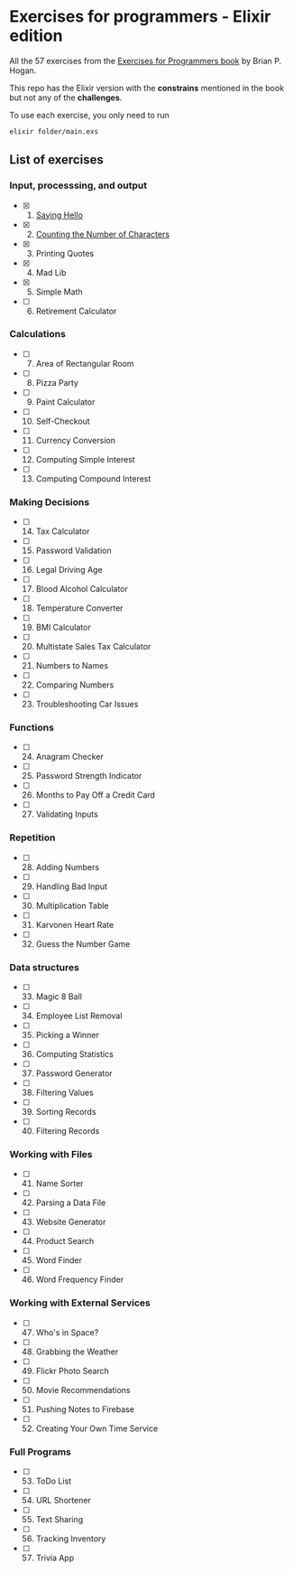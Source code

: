 # Exercises for programmers - Elixir edition

All the 57 exercises from the [Exercises for Programmers book](https://pragprog.com/book/bhwb/exercises-for-programmers) by Brian P. Hogan.

This repo has the Elixir version with the **constrains** mentioned in the book but not any of the **challenges**.

To use each exercise, you only need to run

```bash
elixir folder/main.exs
```

## List of exercises

### Input, processsing, and output

- [x] 1. [Saying Hello](/01_saying_hello)
- [x] 2. [Counting the Number of Characters](/02_counting_the_number_of_characters)
- [x] 3. Printing Quotes
- [x] 4. Mad Lib
- [x] 5. Simple Math
- [ ] 6. Retirement Calculator

### Calculations

- [ ] 7. Area of Rectangular Room
- [ ] 8. Pizza Party
- [ ] 9. Paint Calculator
- [ ] 10. Self-Checkout
- [ ] 11. Currency Conversion
- [ ] 12. Computing Simple Interest
- [ ] 13. Computing Compound Interest

### Making Decisions

- [ ] 14. Tax Calculator
- [ ] 15. Password Validation
- [ ] 16. Legal Driving Age
- [ ] 17. Blood Alcohol Calculator
- [ ] 18. Temperature Converter
- [ ] 19. BMI Calculator
- [ ] 20. Multistate Sales Tax Calculator
- [ ] 21. Numbers to Names
- [ ] 22. Comparing Numbers
- [ ] 23. Troubleshooting Car Issues

### Functions

- [ ] 24. Anagram Checker
- [ ] 25. Password Strength Indicator
- [ ] 26. Months to Pay Off a Credit Card
- [ ] 27. Validating Inputs

### Repetition

- [ ] 28. Adding Numbers
- [ ] 29. Handling Bad Input
- [ ] 30. Multiplication Table
- [ ] 31. Karvonen Heart Rate
- [ ] 32. Guess the Number Game

### Data structures

- [ ] 33. Magic 8 Ball
- [ ] 34. Employee List Removal
- [ ] 35. Picking a Winner
- [ ] 36. Computing Statistics
- [ ] 37. Password Generator
- [ ] 38. Filtering Values
- [ ] 39. Sorting Records
- [ ] 40. Filtering Records

### Working with Files

- [ ] 41. Name Sorter
- [ ] 42. Parsing a Data File
- [ ] 43. Website Generator
- [ ] 44. Product Search
- [ ] 45. Word Finder
- [ ] 46. Word Frequency Finder

### Working with External Services

- [ ] 47. Who's in Space?
- [ ] 48. Grabbing the Weather
- [ ] 49. Flickr Photo Search
- [ ] 50. Movie Recommendations
- [ ] 51. Pushing Notes to Firebase
- [ ] 52. Creating Your Own Time Service

### Full Programs

- [ ] 53. ToDo List
- [ ] 54. URL Shortener
- [ ] 55. Text Sharing
- [ ] 56. Tracking Inventory
- [ ] 57. Trivia App
